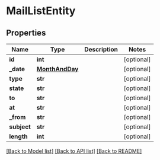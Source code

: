 # MailListEntity

## Properties
Name | Type | Description | Notes
------------ | ------------- | ------------- | -------------
**id** | **int** |  | [optional] 
**_date** | [**MonthAndDay**](MonthAndDay.md) |  | [optional] 
**type** | **str** |  | [optional] 
**state** | **str** |  | [optional] 
**to** | **str** |  | [optional] 
**at** | **str** |  | [optional] 
**_from** | **str** |  | [optional] 
**subject** | **str** |  | [optional] 
**length** | **int** |  | [optional] 

[[Back to Model list]](../README.md#documentation-for-models) [[Back to API list]](../README.md#documentation-for-api-endpoints) [[Back to README]](../README.md)

